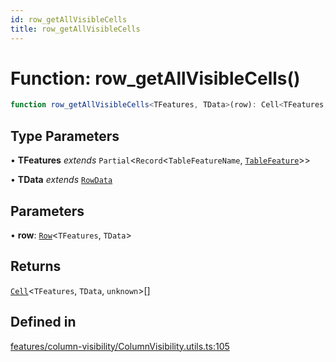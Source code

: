 ```yaml
---
id: row_getAllVisibleCells
title: row_getAllVisibleCells
---
```


# Function: row\_getAllVisibleCells()

```ts
function row_getAllVisibleCells<TFeatures, TData>(row): Cell<TFeatures, TData, unknown>[]
```

## Type Parameters

• **TFeatures** *extends* `Partial`\<`Record`\<`TableFeatureName`, [`TableFeature`](../interfaces/tablefeature.md)\>\>

• **TData** *extends* [`RowData`](../type-aliases/rowdata.md)

## Parameters

• **row**: [`Row`](../type-aliases/row.md)\<`TFeatures`, `TData`\>

## Returns

[`Cell`](../type-aliases/cell.md)\<`TFeatures`, `TData`, `unknown`\>[]

## Defined in

[features/column-visibility/ColumnVisibility.utils.ts:105](https://github.com/TanStack/table/blob/main/packages/table-core/src/features/column-visibility/ColumnVisibility.utils.ts#L105)
